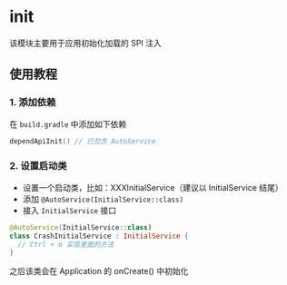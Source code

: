 # init
该模块主要用于应用初始化加载的 SPI 注入

## 使用教程
### 1. 添加依赖
在 `build.gradle` 中添加如下依赖
```kotlin
dependApiInit() // 已包含 AutoService
```

### 2. 设置启动类
- 设置一个启动类，比如：XXXInitialService（建议以 InitialService 结尾）
- 添加 `@AutoService(InitialService::class)`
- 接入 `InitialService` 接口
```kotlin
@AutoService(InitialService::class)
class CrashInitialService : InitialService {
  // Ctrl + o 实现里面的方法
}
```

之后该类会在 Application 的 onCreate() 中初始化
